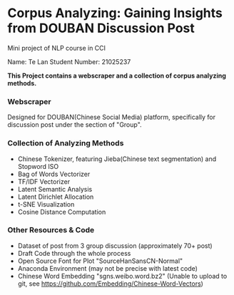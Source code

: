 # Corpus Analyzing: Gaining Insights from DOUBAN Discussion Post

Mini project of NLP course in CCI

Name: Te Lan
Student Number: 21025237

**This Project contains a webscraper and a collection of corpus analyzing methods.**

### Webscraper
Designed for DOUBAN(Chinese Social Media) platform, specifically for discussion post under the section of "Group".

### Collection of Analyzing Methods
- Chinese Tokenizer, featuring Jieba(Chinese text segmentation) and Stopword ISO
- Bag of Words Vectorizer
- TF/IDF Vectorizer
- Latent Semantic Analysis
- Latent Dirichlet Allocation
- t-SNE Visualization
- Cosine Distance Computation

### Other Resources & Code
- Dataset of post from 3 group discussion (approximately 70+ post)
- Draft Code through the whole process
- Open Source Font for Plot "SourceHanSansCN-Normal"
- Anaconda Environment (may not be precise with latest code)
- Chinese Word Embedding "sgns.weibo.word.bz2" (Unable to upload to git, see https://github.com/Embedding/Chinese-Word-Vectors)

